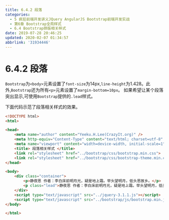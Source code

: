 ```yaml
---
title: 6.4.2 段落
categories: 
  - 5 疯狂前端开发讲义JQuery AngularJS Bootstrap前端开发实战
  - 第6章 Bootstrap全局样式
  - 6.4 Bootstrap排版相关样式
date: 2019-07-28 20:46:25
updated: 2020-02-07 01:34:57
abbrlink: '31934446'
---
```

# 6.4.2 段落 #
`Bootstrap`为`<body>`元素设置了`font-size`为14px,`line-height`为1.428。此外,`Bootstrap`还为所有`<p>`元素设置了`margin-bottom=10px`。
如果希望让某个段落突出显示,可使用`Bootstrap`提供的`.lead`样式。

下面代码示范了段落相关样式的效果。
```html
<!DOCTYPE html>
<html>

<head>
    <meta name="author" content="Yeeku.H.Lee(CrazyIt.org)" />
    <meta http-equiv="Content-Type" content="text/html; charset=utf-8" />
    <meta name="viewport" content="width=device-width, initial-scale=1">
    <title> 段落相关样式 </title>
    <link rel="stylesheet" href="../bootstrap/css/bootstrap.min.css">
    <link rel="stylesheet" href="../bootstrap/css/bootstrap-theme.min.css">
</head>

<body>
    <div class="container">
        <p>静夜思 作者：李白床前明月光，疑是地上霜。举头望明月，低头思故乡。</p>
        <p class="lead">静夜思 作者：李白床前明月光，疑是地上霜。举头望明月，低头思故乡。</p>
    </div>
    <script type="text/javascript" src="../jquery-3.1.1.js"></script>
    <script type="text/javascript" src="../bootstrap/js/bootstrap.min.js"></script>
</body>

</html>
```

